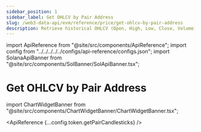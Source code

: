 ```yaml
---
sidebar_position: 1
sidebar_label: Get OHLCV by Pair Address
slug: /web3-data-api/evm/reference/price/get-ohlcv-by-pair-address
description: Retrieve historical OHLCV (Open, High, Low, Close, Volume) data for a specific token pair address. This endpoint provides detailed candlestick data for price and trading volume, allowing you to analyze token pair trends and market activity over specified timeframes.
---
```


import ApiReference from "@site/src/components/ApiReference";
import config from "../../../../../configs/api-reference/configs.json";
import SolanaApiBanner from "@site/src/components/SolBanner/SolApiBanner.tsx";

# Get OHLCV by Pair Address

import ChartWidgetBanner from "@site/src/components/ChartWidgetBanner/ChartWidgetBanner.tsx";

<div
  style={{
    display: "flex",
    flexDirection: "column",
    alignItems: "stretch", // Ensures both banners have the same width
  }}
>
  <div style={{ width: "100%" }}>
    <ChartWidgetBanner />
  </div>
  <div style={{ width: "100%" }}>
    <SolanaApiBanner
      customTitle="Looking for OHLCV data on Solana?"
      customText="Access OHLCV data by pair address on Solana using our API."
      customButtonText="Explore Solana API"
      customButtonLink="/web3-data-api/solana/reference/get-ohlcv-by-pair-address"
    />
  </div>
</div>

<ApiReference {...config.token.getPairCandlesticks} />
